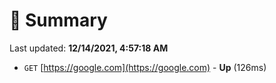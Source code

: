 # 📖 Summary
Last updated: **12/14/2021, 4:57:18 AM**

- `GET` [https://google.com](https://google.com) - **Up** (126ms)
